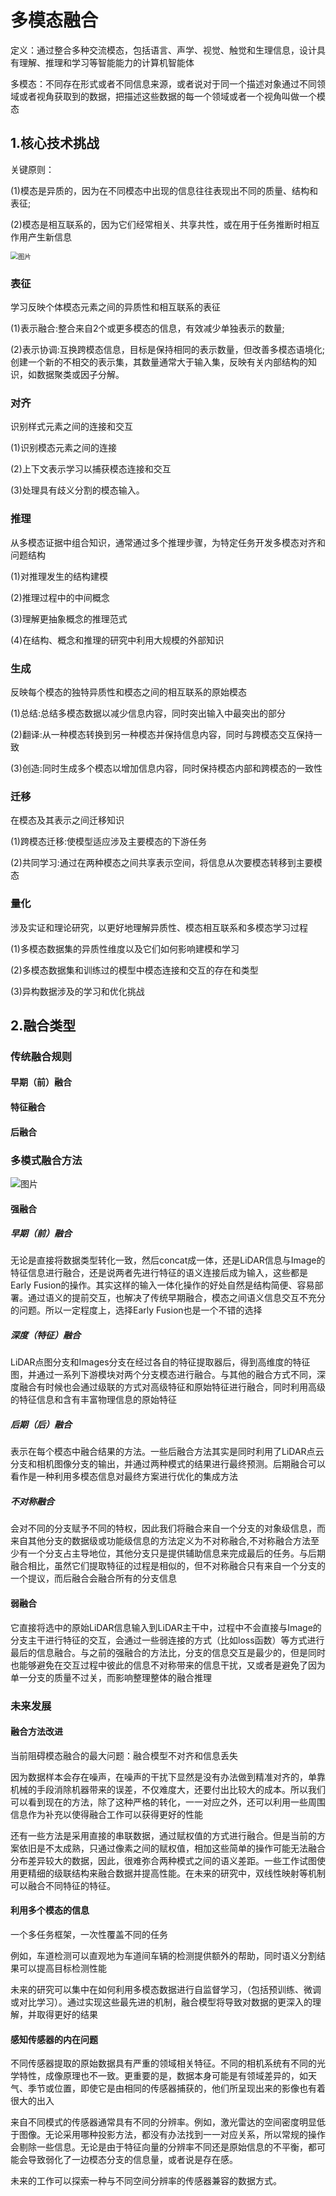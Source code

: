 # 多模态融合

定义：通过整合多种交流模态，包括语言、声学、视觉、触觉和生理信息，设计具有理解、推理和学习等智能能力的计算机智能体

多模态：不同存在形式或者不同信息来源，或者说对于同一个描述对象通过不同领域或者视角获取到的数据，把描述这些数据的每一个领域或者一个视角叫做一个模态

## 1.核心技术挑战

关键原则：

(1)模态是异质的，因为在不同模态中出现的信息往往表现出不同的质量、结构和表征;

(2)模态是相互联系的，因为它们经常相关、共享共性，或在用于任务推断时相互作用产生新信息

<img src="https://mmbiz.qpic.cn/mmbiz_png/AefvpgiaIPw16Mt2WDB3qoiczgSGjybPDy8o5lIddLMusgWydU18Q9iaHhYa7uEdlLhUbQS8IWVufskmTctlG2E5g/640?wx_fmt=png&wxfrom=5&wx_lazy=1&wx_co=1&retryload=1" alt="图片" style="zoom:75%;" />

### **表征**

学习反映个体模态元素之间的异质性和相互联系的表征

(1)表示融合:整合来自2个或更多模态的信息，有效减少单独表示的数量;

(2)表示协调:互换跨模态信息，目标是保持相同的表示数量，但改善多模态语境化;创建一个新的不相交的表示集，其数量通常大于输入集，反映有关内部结构的知识，如数据聚类或因子分解。 

### **对齐**

识别样式元素之间的连接和交互

(1)识别模态元素之间的连接

(2)上下文表示学习以捕获模态连接和交互

(3)处理具有歧义分割的模态输入。 

### **推理**

从多模态证据中组合知识，通常通过多个推理步骤，为特定任务开发多模态对齐和问题结构

(1)对推理发生的结构建模

(2)推理过程中的中间概念

(3)理解更抽象概念的推理范式

(4)在结构、概念和推理的研究中利用大规模的外部知识

### **生成**

反映每个模态的独特异质性和模态之间的相互联系的原始模态

(1)总结:总结多模态数据以减少信息内容，同时突出输入中最突出的部分

(2)翻译:从一种模态转换到另一种模态并保持信息内容，同时与跨模态交互保持一致

(3)创造:同时生成多个模态以增加信息内容，同时保持模态内部和跨模态的一致性

### **迁移**

在模态及其表示之间迁移知识

(1)跨模态迁移:使模型适应涉及主要模态的下游任务

(2)共同学习:通过在两种模态之间共享表示空间，将信息从次要模态转移到主要模态

### **量化**

涉及实证和理论研究，以更好地理解异质性、模态相互联系和多模态学习过程

(1)多模态数据集的异质性维度以及它们如何影响建模和学习

(2)多模态数据集和训练过的模型中模态连接和交互的存在和类型

(3)异构数据涉及的学习和优化挑战 

## 2.融合类型

### 传统融合规则

#### 早期（前）融合



#### 特征融合



#### 后融合



### 多模式融合方法

![图片](https://mmbiz.qpic.cn/sz_mmbiz_jpg/gYUsOT36vfrnkxTVXMrEsfcPkXd1ILxldGy2yibqQedqar82cxaVib7iaC4WbFKthlKyDZlXv8Lu3dkTG43SiaChEQ/640?wx_fmt=jpeg&wxfrom=5&wx_lazy=1&wx_co=1)

#### 强融合

##### 早期（前）融合

无论是直接将数据类型转化一致，然后concat成一体，还是LiDAR信息与Image的特征信息进行融合，还是说两者先进行特征的语义连接后成为输入，这些都是Early Fusion的操作。其实这样的输入一体化操作的好处自然是结构简便、容易部署。通过语义的提前交互，也解决了传统早期融合，模态之间语义信息交互不充分的问题。所以一定程度上，选择Early Fusion也是一个不错的选择

##### 深度（特征）融合

LiDAR点图分支和Images分支在经过各自的特征提取器后，得到高维度的特征图，并通过一系列下游模块对两个分支模态进行融合。与其他的融合方式不同，深度融合有时候也会通过级联的方式对高级特征和原始特征进行融合，同时利用高级的特征信息和含有丰富物理信息的原始特征

##### 后期（后）融合

表示在每个模态中融合结果的方法。一些后融合方法其实是同时利用了LiDAR点云分支和相机图像分支的输出，并通过两种模式的结果进行最终预测。后期融合可以看作是一种利用多模态信息对最终方案进行优化的集成方法

##### 不对称融合

会对不同的分支赋予不同的特权，因此我们将融合来自一个分支的对象级信息，而来自其他分支的数据级或功能级信息的方法定义为不对称融合,不对称融合方法至少有一个分支占主导地位，其他分支只是提供辅助信息来完成最后的任务。与后期融合相比，虽然它们提取特征的过程是相似的，但不对称融合只有来自一个分支的一个提议，而后融合会融合所有的分支信息

#### 弱融合

它直接将选中的原始LiDAR信息输入到LiDAR主干中，过程中不会直接与Image的分支主干进行特征的交互，会通过一些弱连接的方式（比如loss函数）等方式进行最后的信息融合。与之前的强融合的方法比，分支的信息交互是最少的，但是同时也能够避免在交互过程中彼此的信息不对称带来的信息干扰，又或者是避免了因为单一分支的质量不过关，而影响整理整体的融合推理

### 未来发展

#### 融合方法改进

当前阻碍模态融合的最大问题：融合模型不对齐和信息丢失

因为数据样本会存在噪声，在噪声的干扰下显然是没有办法做到精准对齐的，单靠机械的手段消除机器带来的误差，不仅难度大，还要付出比较大的成本。所以我们可以看到现在的方法，除了这种严格的转化，一一对应之外，还可以利用一些周围信息作为补充以使得融合工作可以获得更好的性能

还有一些方法是采用直接的串联数据，通过赋权值的方式进行融合。但是当前的方案依旧是不太成熟，只通过像素之间的赋权值，相加这些简单的操作可能无法融合分布差异较大的数据，因此，很难弥合两种模式之间的语义差距。一些工作试图使用更精细的级联结构来融合数据并提高性能。在未来的研究中，双线性映射等机制可以融合不同特征的特征。

#### 利用多个模态的信息

一个多任务框架，一次性覆盖不同的任务

例如，车道检测可以直观地为车道间车辆的检测提供额外的帮助，同时语义分割结果可以提高目标检测性能

未来的研究可以集中在如何利用多模态数据进行自监督学习，（包括预训练、微调或对比学习）。通过实现这些最先进的机制，融合模型将导致对数据的更深入的理解，并取得更好的结果

#### 感知传感器的内在问题

不同传感器提取的原始数据具有严重的领域相关特征。不同的相机系统有不同的光学特性，成像原理也不一致。更重要的是，数据本身可能是有领域差异的，如天气、季节或位置，即使它是由相同的传感器捕获的，他们所呈现出来的影像也有着很大的出入

来自不同模式的传感器通常具有不同的分辨率。例如，激光雷达的空间密度明显低于图像。无论采用哪种投影方法，都没有办法找到一一对应关系，所以常规的操作会剔除一些信息。无论是由于特征向量的分辨率不同还是原始信息的不平衡，都可能会导致弱化了一边模态分支的信息量，或者说是存在感。

未来的工作可以探索一种与不同空间分辨率的传感器兼容的数据方式。
